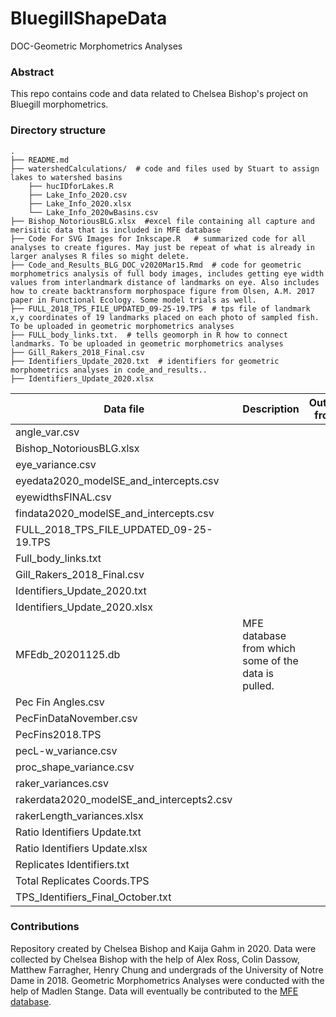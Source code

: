 # BluegillShapeData
DOC-Geometric Morphometrics Analyses

### Abstract
This repo contains code and data related to Chelsea Bishop's project on Bluegill morphometrics.

### Directory structure

```
.
├── README.md
├── watershedCalculations/  # code and files used by Stuart to assign lakes to watershed basins
    ├── hucIDforLakes.R
    ├── Lake_Info_2020.csv
    ├── Lake_Info_2020.xlsx
    └── Lake_Info_2020wBasins.csv
├── Bishop_NotoriousBLG.xlsx  #excel file containing all capture and merisitic data that is included in MFE database
├── Code For SVG Images for Inkscape.R   # summarized code for all analyses to create figures. May just be repeat of what is already in larger analyses R files so might delete. 
├── Code_and_Results_BLG_DOC_v2020Mar15.Rmd  # code for geometric morphometrics analysis of full body images, includes getting eye width values from interlandmark distance of landmarks on eye. Also includes how to create backtransform morphospace figure from Olsen, A.M. 2017 paper in Functional Ecology. Some model trials as well. 
├── FULL_2018_TPS_FILE_UPDATED_09-25-19.TPS  # tps file of landmark x,y coordinates of 19 landmarks placed on each photo of sampled fish. To be uploaded in geometric morphometrics analyses
├── FULL_body_links.txt.  # tells geomorph in R how to connect landmarks. To be uploaded in geometric morphometrics analyses
├── Gill_Rakers_2018_Final.csv 
├── Identifiers_Update_2020.txt  # identifiers for geometric morphometrics analyses in code_and_results..
├── Identifiers_Update_2020.xlsx
```

| Data file      | Description | Output from | Input to |
| -------------- | ----------- | ----------- | -------- |
| angle_var.csv  | | |R_UnivariateAnalyses.Rmd|
| Bishop_NotoriousBLG.xlsx ||| |
| eye_variance.csv||||
| eyedata2020_modelSE_and_intercepts.csv||||
| eyewidthsFINAL.csv ||||
| findata2020_modelSE_and_intercepts.csv ||||
| FULL_2018_TPS_FILE_UPDATED_09-25-19.TPS ||||
| Full_body_links.txt ||||
| Gill_Rakers_2018_Final.csv ||||
| Identifiers_Update_2020.txt ||||
| Identifiers_Update_2020.xlsx ||||
| MFEdb_20201125.db | MFE database from which some of the data is pulled. ||||
| Pec Fin Angles.csv ||||
| PecFinDataNovember.csv ||||
| PecFins2018.TPS ||||
| pecL-w_variance.csv ||||
| proc_shape_variance.csv ||||
| raker_variances.csv ||||
| rakerdata2020_modelSE_and_intercepts2.csv ||||
| rakerLength_variances.xlsx ||||
| Ratio Identifiers Update.txt ||||
| Ratio Identifiers Update.xlsx ||||
| Replicates Identifiers.txt ||||
| Total Replicates Coords.TPS ||||
| TPS_Identifiers_Final_October.txt ||||


### Contributions
Repository created by Chelsea Bishop and Kaija Gahm in 2020. Data were collected by Chelsea Bishop with the help of Alex Ross, Colin Dassow, Matthew Farragher, Henry Chung and undergrads of the University of Notre Dame in 2018. Geometric Morphometrics Analyses were conducted with the help of Madlen Stange. Data will eventually be contributed to the [MFE database](https://figshare.com/articles/MFE_database_Data_from_ecosystem_ecology_research_by_Jones_Solomon_and_collaborators_on_the_ecology_and_biogeochemistry_of_lakes_and_lake_organisms_in_the_Upper_Midwest_USA/7438598). 
